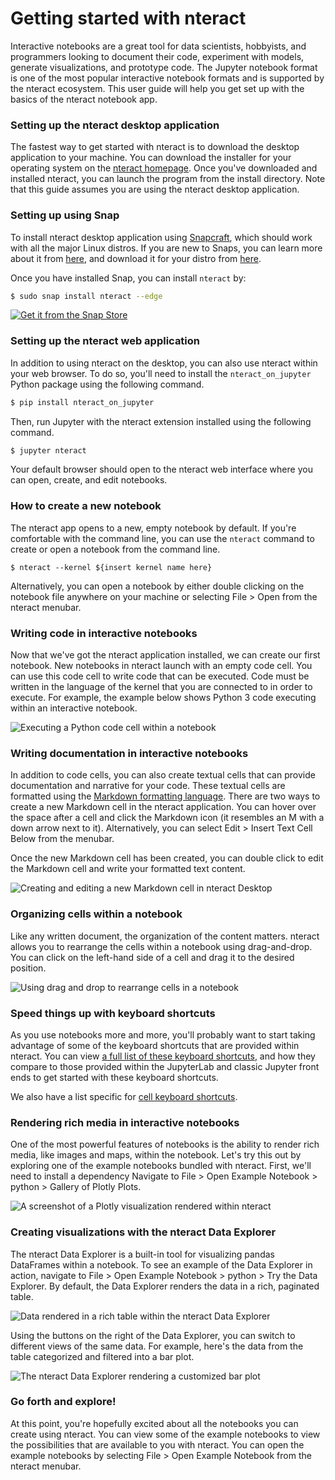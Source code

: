 # Getting started with nteract

Interactive notebooks are a great tool for data scientists, hobbyists, and programmers looking to document their code, experiment with models, generate visualizations, and prototype code. The Jupyter notebook format is one of the most popular interactive notebook formats and is supported by the nteract ecosystem. This user guide will help you get set up with the basics of the nteract notebook app.

### Setting up the nteract desktop application

The fastest way to get started with nteract is to download the desktop application to your machine. You can download the installer for your operating system on the [nteract homepage](https://nteract.io/desktop). Once you've downloaded and installed nteract, you can launch the program from the install directory. Note that this guide assumes you are using the nteract desktop application.

### Setting up using Snap

To install nteract desktop application using [Snapcraft](https://snapcraft.io), which should work with all the major Linux distros. If you are new to Snaps, you can learn more about it from [here](https://snapcraft.io/docs/getting-started), and download it for your distro from [here](https://snapcraft.io/docs/installing-snapd).

Once you have installed Snap, you can install `nteract` by:

```bash
$ sudo snap install nteract --edge
```

[![Get it from the Snap Store](https://snapcraft.io/static/images/badges/en/snap-store-white.svg)](https://snapcraft.io/nteract)

### Setting up the nteract web application

In addition to using nteract on the desktop, you can also use nteract within your web browser. To do so, you'll need to install the `nteract_on_jupyter` Python package using the following command.

```bash
$ pip install nteract_on_jupyter
```

Then, run Jupyter with the nteract extension installed using the following command.

```bash
$ jupyter nteract
```

Your default browser should open to the nteract web interface where you can open, create, and edit notebooks.

### How to create a new notebook

The nteract app opens to a new, empty notebook by default. If you're comfortable with the command line, you can use the `nteract` command to create or open a notebook from the command line.

```
$ nteract --kernel ${insert kernel name here}
```

Alternatively, you can open a notebook by either double clicking on the notebook file anywhere on your machine or selecting File > Open from the nteract menubar.

### Writing code in interactive notebooks

Now that we've got the nteract application installed, we can create our first notebook. New notebooks in nteract launch with an empty code cell. You can use this code cell to write code that can be executed. Code must be written in the language of the kernel that you are connected to in order to execute. For example, the example below shows Python 3 code executing within an interactive notebook.

![Executing a Python code cell within a notebook](https://cldup.com/6RzV6bYyKa.gif)

### Writing documentation in interactive notebooks

In addition to code cells, you can also create textual cells that can provide documentation and narrative for your code. These textual cells are formatted using the [Markdown formatting language](https://daringfireball.net/projects/markdown/). There are two ways to create a new Markdown cell in the nteract application. You can hover over the space after a cell and click the Markdown icon (it resembles an M with a down arrow next to it). Alternatively, you can select Edit > Insert Text Cell Below from the menubar.

Once the new Markdown cell has been created, you can double click to edit the Markdown cell and write your formatted text content.

![Creating and editing a new Markdown cell in nteract Desktop](https://cldup.com/a2nH48tNPm.gif)

### Organizing cells within a notebook

Like any written document, the organization of the content matters. nteract allows you to rearrange the cells within a notebook using drag-and-drop. You can click on the left-hand side of a cell and drag it to the desired position.

![Using drag and drop to rearrange cells in a notebook](https://cldup.com/HgCrZl9zXW.gif)

### Speed things up with keyboard shortcuts

As you use notebooks more and more, you'll probably want to start taking advantage of some of the keyboard shortcuts that are provided within nteract. You can view [a full list of these keyboard shortcuts](https://docs.nteract.io/kbd-shortcuts/), and how they compare to those provided within the JupyterLab and classic Jupyter front ends to get started with these keyboard shortcuts.

We also have a list specific for [cell keyboard shortcuts](https://github.com/nteract/nteract/blob/master/USER_GUIDE.md#cell-shortcuts).

### Rendering rich media in interactive notebooks

One of the most powerful features of notebooks is the ability to render rich media, like images and maps, within the notebook. Let's try this out by exploring one of the example notebooks bundled with nteract. First, we'll need to install a dependency Navigate to File > Open Example Notebook > python > Gallery of Plotly Plots.

![A screenshot of a Plotly visualization rendered within nteract](https://cldup.com/KUFuj4P5_L.png)

### Creating visualizations with the nteract Data Explorer

The nteract Data Explorer is a built-in tool for visualizing pandas DataFrames within a notebook. To see an example of the Data Explorer in action, navigate to File > Open Example Notebook > python > Try the Data Explorer. By default, the Data Explorer renders the data in a rich, paginated table.

![Data rendered in a rich table within the nteract Data Explorer](https://cldup.com/-0UimYM3wH.png)

Using the buttons on the right of the Data Explorer, you can switch to different views of the same data. For example, here's the data from the table categorized and filtered into a bar plot.

![The nteract Data Explorer rendering a customized bar plot](https://cldup.com/54aF-NFjS3.png)

### Go forth and explore!

At this point, you're hopefully excited about all the notebooks you can create using nteract. You can view some of the example notebooks to view the possibilities that are available to you with nteract. You can open the example notebooks by selecting File > Open Example Notebook from the nteract menubar.
